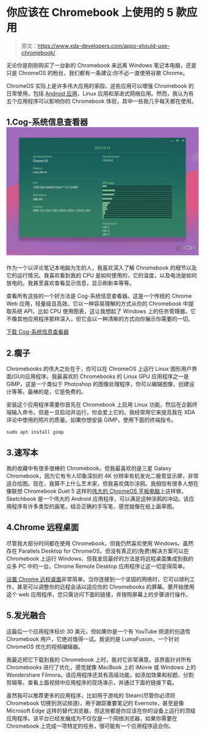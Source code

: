 # 你应该在 Chromebook 上使用的 5 款应用

> 原文：<https://www.xda-developers.com/apps-should-use-chromebook/>

无论你是刚刚购买了一台新的 Chromebook 来远离 Windows 笔记本电脑，还是只是 ChromeOS 的粉丝，我们都有一条建议:你不必一直使用谷歌 Chrome。

ChromeOS 实际上是许多伟大应用的家园，这些应用可以增强 Chromebook 的日常使用，包括 [Android 应用](https://www.xda-developers.com/android-apps-chrome-os/)，Linux 应用和渐进式网络应用。然而，我认为有五个应用程序可以影响你的 Chromebook 体验，其中一些我几乎每天都在使用。

## 1.Cog-系统信息查看器![COG open and running on ChromeOS showing CPU activity](img/fcb1aca26d1fa43ece7cc231079d37c6.png)

作为一个以评论笔记本电脑为生的人，我喜欢深入了解 Chromebook 的细节以及它的运行情况。我喜欢看到我的 CPU 是如何使用的，它的温度，以及电池是如何放电的。我甚至喜欢查看显示信息，显示刷新率等等。

查看所有这些的一个好方法是 Cog-系统信息查看器。这是一个传统的 Chrome Web 应用，轻量级且高效。它以一种容易理解的方式从你的 Chromebook 中提取系统 API，比如 CPU 使用图表，这让我想起了 Windows 上的任务管理器。它不像其他应用程序那样深入，但它会以一种清晰的方式向你展示你需要的一切。

[下载 Cog-系统信息查看器](https://chrome.google.com/webstore/detail/cog-system-info-viewer/difcjdggkffcfgcfconafogflmmaadco?hl=en)

## 2.瘸子

Chromebooks 的伟大之处在于，你可以在 ChromeOS 上运行 Linux 图形用户界面(GUI)应用程序。我最喜欢的 Chromebooks 的 Linux GPU 应用程序之一是 GIMP，这是一个类似于 Photoshop 的图像处理程序，你可以编辑图像，创建设计等等。最棒的是，它是免费的。

安装这个应用程序需要你首先在 Chromebook 上启用 Linux 功能，然后在企鹅终端输入命令，但是一旦启动并运行，你会爱上它的。我经常用它来提高我在 XDA 评论中使用的照片的质量。如果你想安装 GIMP，使用下面的终端指令。

```
sudo apt install gimp
```

## 3.速写本

我的收藏中有很多很棒的 Chromebook，但我最喜欢的是三星 Galaxy Chromebook，因为它有令人印象深刻的 4K 分辨率有机发光二极管显示屏，非常适合绘图。现在，我算不上什么艺术家，但我喜欢偶尔涂鸦。我相信有很多人想在像联想 Chromebook Duet 5 这样的[伟大的 ChromeOS 平板电脑](https://www.xda-developers.com/best-chrome-os-tablets/)上这样做，Sketchbook 是一个伟大的 Android 应用程序，可以满足这种涂鸦的冲动。该应用程序有许多类型的画笔，结合正确的手写笔，感觉就像在纸上画草图。

## 4.Chrome 远程桌面

尽管我大部分时间都在使用 Chromebook，但我仍然喜欢使用 Windows。虽然存在 Parallels Desktop for ChromeOS，但没有真正的(免费)解决方案可以在 Chromebook 上运行 Windows，但我发现最好的方法是将远程桌面集成到我的众多 PC 中的一台。Chrome Remote Desktop 应用程序让这一切变得简单。

[设置 Chrome 远程桌面](http://www.xda-developers.com/how-remote-desktop-chromebook/)非常简单。当你连接到一个坚固的网络时，它可以顺利工作，甚至可以调整你的远程会话以适应你的 Chromebooks 的屏幕。要开始使用这个 web 应用程序，您只需访问下面的链接，并按照屏幕上的步骤进行操作。

## 5.发光融合

这最后一个应用程序标价 30 美元，但如果你是一个有 YouTube 频道的创造性 Chromebook 用户，它绝对值得一试。我说的是 LumaFusion，一个针对 ChromeOS 优化的视频编辑器。

我最近把它下载到我的 Chromebook 上时，我对它非常满意。该界面针对所有 Chromebooks 进行了优化，感觉就像 MacBook 上的 iMovie 或 Windows 上的 Wondershare Filmora。该应用程序还具有高级功能，如添加效果和标题、分割剪辑等。查看上面视频中应用程序的现场演示，并通过下面的链接下载。

虽然我可以推荐更多的应用程序，比如用于游戏的 Steam(尽管你必须将 Chromebook 切换到测试频道)，用于跟踪重要笔记的 Evernote，甚至是像 Microsoft Edge 这样的替代浏览器，但这些都是你应该在你的设备上运行的顶级应用程序。该平台已经发展成为不仅仅是一个网络浏览器，如果你需要在 Chromebook 上完成一项特定的任务，很可能有一个应用程序适合你。